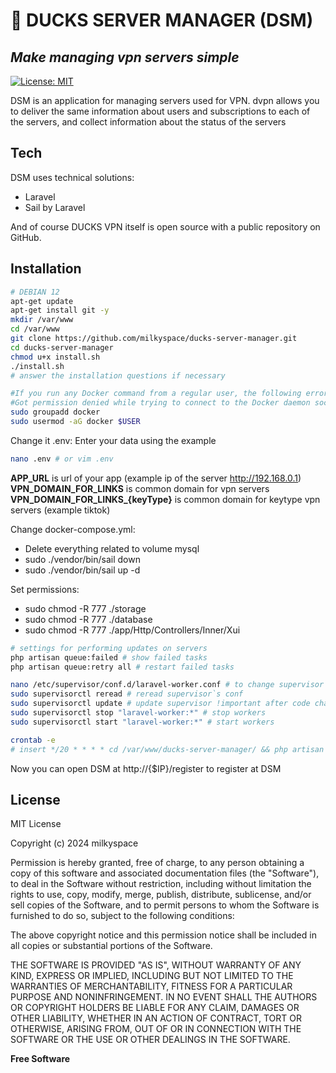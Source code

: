 # 🦆 DUCKS SERVER MANAGER (DSM)
## _Make managing vpn servers simple_

[![License: MIT](https://img.shields.io/badge/License-MIT-lightblue.svg)](https://opensource.org/licenses/MIT)

DSM is an application for managing servers used for VPN.
dvpn allows you to deliver the same information about users and subscriptions to each of the servers, and collect information about the status of the servers

## Tech

DSM uses technical solutions:
- Laravel
- Sail by Laravel

And of course DUCKS VPN itself is open source with a public repository on GitHub.

## Installation

```sh
# DEBIAN 12
apt-get update
apt-get install git -y
mkdir /var/www
cd /var/www
git clone https://github.com/milkyspace/ducks-server-manager.git
cd ducks-server-manager
chmod u+x install.sh
./install.sh
# answer the installation questions if necessary

#If you run any Docker command from a regular user, the following error will be displayed in the terminal:
#Got permission denied while trying to connect to the Docker daemon socket at unix:///var/run/docker.sock: Get "http://%2Fvar%2Frun%2Fdocker.sock/v1.24/containers/json": dial unix /var/run/docker.sock: connect: permission denied
sudo groupadd docker
sudo usermod -aG docker $USER

```

Change it .env: Enter your data using the example
```sh
nano .env # or vim .env
```
**APP_URL** is url of your app (example ip of the server http://192.168.0.1)
**VPN_DOMAIN_FOR_LINKS** is common domain for vpn servers
**VPN_DOMAIN_FOR_LINKS_{keyType}** is common domain for keytype vpn servers (example tiktok)

Change docker-compose.yml:
- Delete everything related to volume mysql
- sudo ./vendor/bin/sail down
- sudo ./vendor/bin/sail up -d

Set permissions:
- sudo chmod -R 777 ./storage
- sudo chmod -R 777 ./database
- sudo chmod -R 777 ./app/Http/Controllers/Inner/Xui

```sh
# settings for performing updates on servers
php artisan queue:failed # show failed tasks
php artisan queue:retry all # restart failed tasks

nano /etc/supervisor/conf.d/laravel-worker.conf # to change supervisor`s conf
sudo supervisorctl reread # reread supervisor`s conf
sudo supervisorctl update # update supervisor !important after code changing (if code is important for task)
sudo supervisorctl stop "laravel-worker:*" # stop workers
sudo supervisorctl start "laravel-worker:*" # start workers

crontab -e
# insert */20 * * * * cd /var/www/ducks-server-manager/ && php artisan queue:retry all >> /dev/null 2>&1
```

Now you can open DSM at http://{$IP}/register to register at DSM

## License

MIT License

Copyright (c) 2024 milkyspace

Permission is hereby granted, free of charge, to any person obtaining a copy
of this software and associated documentation files (the "Software"), to deal
in the Software without restriction, including without limitation the rights
to use, copy, modify, merge, publish, distribute, sublicense, and/or sell
copies of the Software, and to permit persons to whom the Software is
furnished to do so, subject to the following conditions:

The above copyright notice and this permission notice shall be included in all
copies or substantial portions of the Software.

THE SOFTWARE IS PROVIDED "AS IS", WITHOUT WARRANTY OF ANY KIND, EXPRESS OR
IMPLIED, INCLUDING BUT NOT LIMITED TO THE WARRANTIES OF MERCHANTABILITY,
FITNESS FOR A PARTICULAR PURPOSE AND NONINFRINGEMENT. IN NO EVENT SHALL THE
AUTHORS OR COPYRIGHT HOLDERS BE LIABLE FOR ANY CLAIM, DAMAGES OR OTHER
LIABILITY, WHETHER IN AN ACTION OF CONTRACT, TORT OR OTHERWISE, ARISING FROM,
OUT OF OR IN CONNECTION WITH THE SOFTWARE OR THE USE OR OTHER DEALINGS IN THE
SOFTWARE.

**Free Software**
